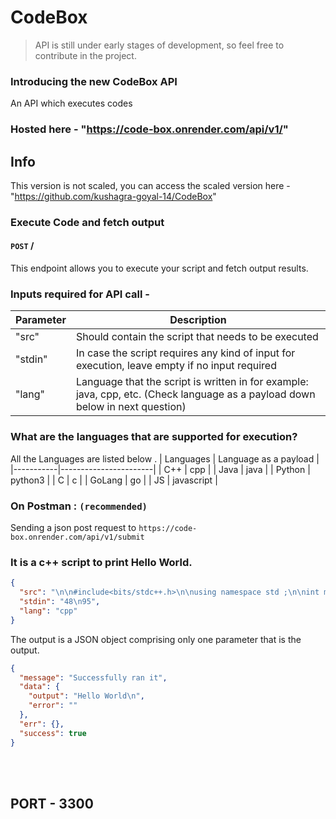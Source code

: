 # CodeBox

> API is still under early stages of development, so feel free to contribute in the project.

### Introducing the new CodeBox API

An API which executes codes

### Hosted here - "https://code-box.onrender.com/api/v1/"

## Info

This version is not scaled, you can access the scaled version here - "https://github.com/kushagra-goyal-14/CodeBox"

### Execute Code and fetch output

#### `POST` /

This endpoint allows you to execute your script and fetch output results.

### Inputs required for API call -

| Parameter | Description                                                                                                                   |
| --------- | ----------------------------------------------------------------------------------------------------------------------------- |
| "src"     | Should contain the script that needs to be executed                                                                           |
| "stdin"   | In case the script requires any kind of input for execution, leave empty if no input required                                 |
| "lang"    | Language that the script is written in for example: java, cpp, etc. (Check language as a payload down below in next question) |

### What are the languages that are supported for execution?

All the Languages are listed below .
| Languages | Language as a payload |
|-----------|-----------------------|
| C++ | cpp |
| Java | java |
| Python | python3 |
| C | c |
| GoLang | go |
| JS | javascript |

### On Postman : `(recommended)`

Sending a json post request to `https://code-box.onrender.com/api/v1/submit`

### It is a c++ script to print Hello World.

```json
{
  "src": "\n\n#include<bits/stdc++.h>\n\nusing namespace std ;\n\nint main()\n{  cout << \"Hello World \"<< endl ;}",
  "stdin": "48\n95",
  "lang": "cpp"
}
```

The output is a JSON object comprising only one parameter that is the output.

```json
{
  "message": "Successfully ran it",
  "data": {
    "output": "Hello World\n",
    "error": ""
  },
  "err": {},
  "success": true
}
```

<br>
<br>

## PORT - 3300
